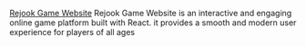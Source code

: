 
[Rejook Game Website](https://reihanehhosseini.github.io/rejook-game-website/)
Rejook Game Website is an interactive and engaging online game platform built with React.
it provides a smooth and modern user experience for players of all ages
